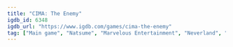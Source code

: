 ```yaml
---
title: "CIMA: The Enemy"
igdb_id: 6348
igdb_url: "https://www.igdb.com/games/cima-the-enemy"
tag: ["Main game", "Natsume", "Marvelous Entertainment", "Neverland", "Role-playing (RPG)", "Strategy", "Single player", "Bird view / Isometric", "Fantasy"]
---
```

